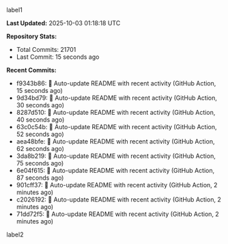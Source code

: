 
label1 
<!-- ACTIVITY_START -->
**Last Updated:** 2025-10-03 01:18:18 UTC

**Repository Stats:**
- Total Commits: 21701
- Last Commit: 15 seconds ago

**Recent Commits:**
- f9343b86: 🤖 Auto-update README with recent activity (GitHub Action, 15 seconds ago)
- 9d34bd79: 🤖 Auto-update README with recent activity (GitHub Action, 30 seconds ago)
- 8287d510: 🤖 Auto-update README with recent activity (GitHub Action, 40 seconds ago)
- 63c0c54b: 🤖 Auto-update README with recent activity (GitHub Action, 52 seconds ago)
- aea48bfe: 🤖 Auto-update README with recent activity (GitHub Action, 62 seconds ago)
- 3da8b219: 🤖 Auto-update README with recent activity (GitHub Action, 75 seconds ago)
- 6e04f615: 🤖 Auto-update README with recent activity (GitHub Action, 87 seconds ago)
- 901cff37: 🤖 Auto-update README with recent activity (GitHub Action, 2 minutes ago)
- c2026192: 🤖 Auto-update README with recent activity (GitHub Action, 2 minutes ago)
- 71dd72f5: 🤖 Auto-update README with recent activity (GitHub Action, 2 minutes ago)
<!-- ACTIVITY_END -->

label2
